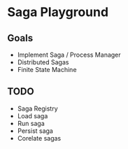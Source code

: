 # Saga Playground

## Goals
- Implement Saga / Process Manager
- Distributed Sagas
- Finite State Machine


## TODO
- Saga Registry
- Load saga
- Run saga
- Persist saga
- Corelate sagas
